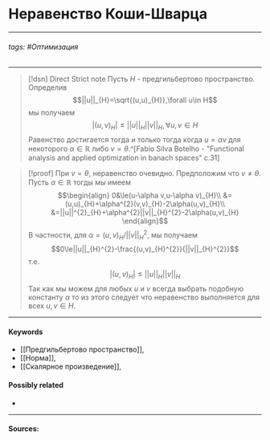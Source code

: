 # Неравенство Коши-Шварца
***
###### tags: #Оптимизация  
***
>[!dsn] Direct Strict note
>Пусть $H$ - предгильбертово пространство. Определив 
$$||u||_{H}=\sqrt{(u,u)_{H}},\forall u\in H$$
мы получаем
$$|(u,v)_{H}|\le||u||_{H}||v||_{H},\forall u,v\in H$$
Равенство достигается тогда и только тогда когда $u=\alpha v$ для некоторого $\alpha\in\mathbb{R}$ либо $v=\theta$.^[Fabio Silva Botelho - "Functional analysis and applied optimization in banach spaces" c.31]


>[!proof]
>При $v=\theta$, неравенство очевидно. Предположим что $v\ne\theta$. Пусть $\alpha\in\mathbb{R}$ тогды мы имеем
>$$\begin{align}
0&\le(u-\alpha v,u-\alpha v)_{H}\\
&=(u,u)_{H}+\alpha^{2}(v,v)_{H}-2\alpha(u,v)_{H}\\
&=||u||^{2}_{H}+\alpha^{2}||v||_{H}^{2}-2\alpha(u,v)_{H}
\end{align}$$
В частности, для $\alpha=(u,v)_{H}/||v||_{H}^{2}$, мы получаем
$$0\le||u||_{H}^{2}-\frac{(u,v)_{H}^{2}}{||v||_{H}^{2}}$$
т.е.
$$|(u,v)_{H}|\le||u||_{H}||v||_{H}$$
Так как мы можем для любых $u$ и $v$ всегда выбрать подобную константу $\alpha$ то из этого следует что неравенство выполняется для всех $u,v\in H$.

***
#### Keywords
- [[Предгильбертово пространство]],
- [[Норма]],
- [[Скалярное произведение]],
#### Possibly related
- 
***
#### Sources: